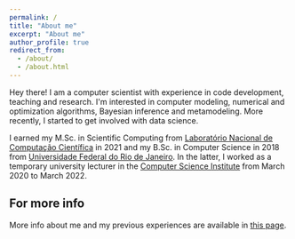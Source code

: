 ```yaml
---
permalink: /
title: "About me"
excerpt: "About me"
author_profile: true
redirect_from: 
  - /about/
  - /about.html
---
```


Hey there! I am a computer scientist with experience in code development, teaching and research. I'm interested in computer modeling, numerical and optimization algorithms, Bayesian inference and metamodeling. More recently, I started to get involved with data science. 

I earned my M.Sc. in Scientific Computing from [Laboratório Nacional de Computação Científica](https://lncc.br) in 2021 and my B.Sc. in Computer Science in 2018 from [Universidade Federal do Rio de Janeiro](https://ufrj.br). In the latter, I worked as a temporary university lecturer in the [Computer Science Institute](https://dcc.ufrj.br) from March 2020 to March 2022. 




**For more info**
------
More info about me and my previous experiences are available in [this page](https://jvitordeoliveira96.github.io/cv/). 